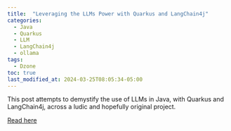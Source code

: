 ```yaml
---
title:  "Leveraging the LLMs Power with Quarkus and LangChain4j"
categories:
  - Java
  - Quarkus
  - LLM
  - LangChain4j
  - ollama
tags:
  - Dzone
toc: true
last_modified_at: 2024-03-25T08:05:34-05:00
---
```


This post attempts to demystify the use of LLMs in Java, with Quarkus and LangChain4j, across a ludic and hopefully original project.

[Read here](https://dzone.com/articles/leveraging-the-llm-power-in-java)
